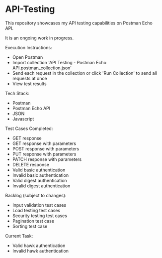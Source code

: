 # API-Testing
This repository showcases my API testing capabilities on Postman Echo API.

It is an ongoing work in progress.

Execution Instructions:
- Open Postman
- Import collection 'API Testing - Postman Echo API.postman_collection.json'
- Send each request in the collection or click 'Run Collection' to send all requests at once
- View test results

Tech Stack:
- Postman
- Postman Echo API
- JSON
- Javascript

Test Cases Completed:
- GET response
- GET response with parameters
- POST response with parameters
- PUT response with parameters
- PATCH response with parameters
- DELETE response 
- Valid basic authentication
- Invalid basic authentication
- Valid digest authentication
- Invalid digest authentication

Backlog (subject to changes):
- Input validation test cases
- Load testing test cases
- Security testing test cases
- Pagination test case
- Sorting test case

Current Task:
- Valid hawk authentication
- Invalid hawk authentication
